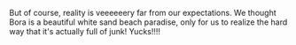 But of course, reality is veeeeeery far from our expectations. We thought Bora is a beautiful white sand beach paradise, only for us to realize the hard way that it's actually full of junk! Yucks!!!!